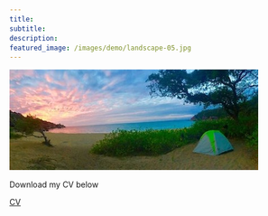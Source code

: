 ```yaml
---
title:
subtitle:
description:
featured_image: /images/demo/landscape-05.jpg
---
```




![](/images/demo/landscape-05.jpg)



Download my CV below

<a href="{{site.baseurl}}/docs/CV_McWilliam.pdf" class="button button--large">CV</a>
